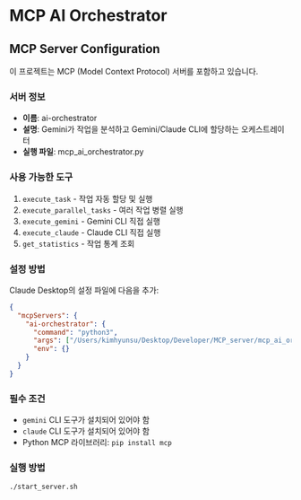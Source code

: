 # MCP AI Orchestrator

## MCP Server Configuration

이 프로젝트는 MCP (Model Context Protocol) 서버를 포함하고 있습니다.

### 서버 정보
- **이름**: ai-orchestrator
- **설명**: Gemini가 작업을 분석하고 Gemini/Claude CLI에 할당하는 오케스트레이터
- **실행 파일**: mcp_ai_orchestrator.py

### 사용 가능한 도구
1. `execute_task` - 작업 자동 할당 및 실행
2. `execute_parallel_tasks` - 여러 작업 병렬 실행
3. `execute_gemini` - Gemini CLI 직접 실행
4. `execute_claude` - Claude CLI 직접 실행
5. `get_statistics` - 작업 통계 조회

### 설정 방법

Claude Desktop의 설정 파일에 다음을 추가:

```json
{
  "mcpServers": {
    "ai-orchestrator": {
      "command": "python3",
      "args": ["/Users/kimhyunsu/Desktop/Developer/MCP_server/mcp_ai_orchestrator.py"],
      "env": {}
    }
  }
}
```

### 필수 조건
- `gemini` CLI 도구가 설치되어 있어야 함
- `claude` CLI 도구가 설치되어 있어야 함
- Python MCP 라이브러리: `pip install mcp`

### 실행 방법
```bash
./start_server.sh
```